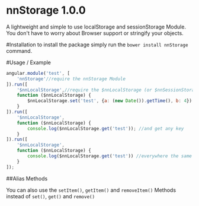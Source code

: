 # nnStorage 1.0.0
A lightweight and simple to use localStorage and sessionStorage Module.
You don't have to worry about Browser support or stringify your objects.


#Installation
to install the package simply run the `bower install nnStorage` command.

#Usage / Example

```javascript
angular.module('test', [
    'nnStorage'//require the nnStorage Module
]).run([
    '$nnLocalStorage',//require the $nnLocalStorage (or $nnSessionStorage) Service
    function ($nnLocalStorage) {
        $nnLocalStorage.set('test', {a: (new Date()).getTime(), b: 4}); //Set any value
    }
]).run([
    '$nnLocalStorage',
    function ($nnLocalStorage) {
        console.log($nnLocalStorage.get('test')); //and get any key
    }
]).run([
    '$nnLocalStorage',
    function ($nnLocalStorage) {
        console.log($nnLocalStorage.get('test')) //everywhere the same object with the same values
    }
]);
```

##Alias Methods

You can also use the `setItem()`, `getItem()` and `removeItem()` Methods instead of `set()`, `get()` and `remove()`